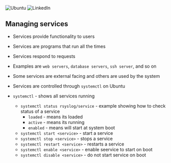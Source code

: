 ![Ubuntu](https://img.shields.io/badge/Ubuntu-E95420?style=for-the-badge&logo=ubuntu&logoColor=white)
![LinkedIn](https://img.shields.io/badge/linkedin-%230077B5.svg?style=for-the-badge&logo=linkedin&logoColor=white)

## Managing services
- Services provide functionality to users
- Services are programs that run all the times
- Services respond to requests
- Examples are `web servers`, `database servers`, `ssh server`, and so on
- Some services are external facing and others are used by the system
- Services are controlled through `systemctl` on Ubuntu

- `systemctl` - shows all services running
  - `systemctl status rsyslog/service` - example showing how to check status of a service
    - `loaded` - means its loaded
    - `active` - means its running
    - `enabled` - means will start at system boot
  - `systemctl start <service>` - start a service
  - `systemctl stop <service>` - stops a service
  - `systemctl restart <service>` - restarts a service
  - `systemctl enable <service>` - enable seervice to start on boot
  - `systemctl disable <service>` - do not start service on boot
